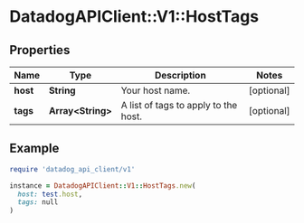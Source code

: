 # DatadogAPIClient::V1::HostTags

## Properties

| Name | Type | Description | Notes |
| ---- | ---- | ----------- | ----- |
| **host** | **String** | Your host name. | [optional] |
| **tags** | **Array&lt;String&gt;** | A list of tags to apply to the host. | [optional] |

## Example

```ruby
require 'datadog_api_client/v1'

instance = DatadogAPIClient::V1::HostTags.new(
  host: test.host,
  tags: null
)
```

